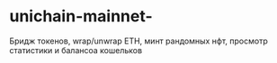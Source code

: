 # unichain-mainnet-
Бридж токенов, wrap/unwrap ETH, минт рандомных нфт, просмотр статистики и балансоа кошельков

